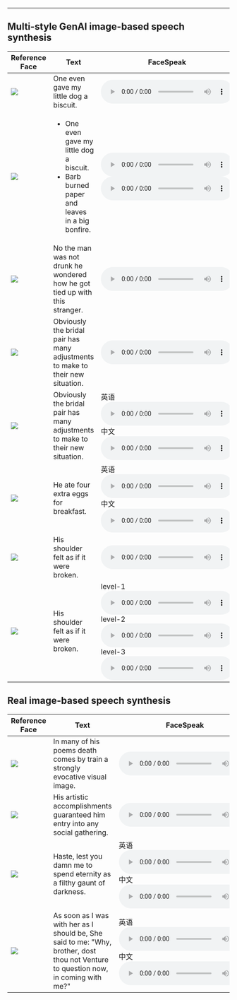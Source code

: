 ---
## Multi-style GenAI image-based speech synthesis

| <center> Reference Face </center> | <center> Text </center> | <center> FaceSpeak </center> |  <center> MM-TTS </center> |
| -----------     |  -----------    | -----------    | -----------     |
| ![](Resource/multi-style/happy1.jpg) | One even gave my little dog a biscuit. |  <audio src="Resource/multi-style2/happy1.wav" controls preload></audio>  |  <audio src="Resource/reference/happy1.wav" controls preload></audio>  |
| ![](Resource/multi-style/angry2.jpg) | <ul><li> One even gave my little dog a biscuit.</li><li> Barb burned paper and leaves in a big bonfire.</li></ul> | <audio src="Resource/multi-style2/angry4.wav" controls preload></audio> <audio src="Resource/multi-style2/angry5.wav" controls preload></audio> | <audio src="Resource/mead/mmtts/face_M007_disgusted_level_2_010.wav" controls preload></audio> |
| ![](Resource/multi-style/fear1.jpg) | No the man was not drunk he wondered how he got tied up with this stranger. | <audio src="Resource/multi-style2/fear1.wav" controls preload></audio>  | <audio src="Resource/multi-style/fear1.wav" controls preload></audio> |
| ![](Resource/multi-style/happy3.jpg) | Obviously the bridal pair has many adjustments to make to their new situation.| <audio src="Resource/multi-style2/happy3.wav" controls preload></audio>  |  <audio src="Resource/multi-style/happy3.wav" controls preload></audio>|
| ![](Resource/multi-style/sad4.jpg) | Obviously the bridal pair has many adjustments to make to their new situation. | 英语 <audio src="Resource/multi-style2/sad4.wav" controls preload></audio> 中文 <audio src="Resource/multi-style2/sad5.wav" controls preload></audio> | <audio src="Resource/multi-style/sad4.wav" controls preload></audio> |
| ![](Resource/multi-style/surprise1.jpg) | He ate four extra eggs for breakfast. | 英语 <audio src="Resource/multi-style2/surprised1.wav" controls preload></audio> 中文 <audio src="Resource/multi-style2/surprised2.wav" controls preload></audio> | <audio src="Resource/multi-style/surprise1.wav" controls preload></audio> |
| ![](Resource/multi-style/sad1.jpg) | His shoulder felt as if it were broken.| <audio src="Resource/multi-style2/sad1.wav" controls preload></audio> |<audio src="Resource/multi-style/sad1.wav" controls preload></audio> |
| ![](Resource/multi-style/angry1.jpg) | His shoulder felt as if it were broken. | level-1 <audio src="Resource/multi-style2/angry1.wav" controls preload></audio> level-2 <audio src="Resource/multi-style2/angry2.wav" controls preload></audio> level-3 <audio src="Resource/multi-style2/angry3.wav" controls preload></audio> |  <audio src="Resource/multi-style/angry1.wav" controls preload></audio>  |


## Real image-based speech synthesis

| <center> Reference Face </center> | <center> Text </center> | <center> FaceSpeak </center> | <center> MM-TTS </center> | <center> MM-StyleSpeech </center>|
| -----------     |  -----------     | -----------     |  -----------     |  -----------     |
|  ![](Resource/mead/face_M003_angry_level_3_019.jpg)  | In many of his poems death comes by train a strongly evocative visual image. | <audio src="Resource/multi-style2/angry.wav" controls preload></audio> | <audio src="Resource/mead/mmtts/face_M003_angry_level_3_019.wav" controls preload></audio>  | <audio src="Resource/mead/mmss/face_M003_angry_level_3_019.wav" controls preload></audio>  |
|  ![](Resource/mead/face_M003_happy_level_3_017.jpg)  | His artistic accomplishments guaranteed him entry into any social gathering. | <audio src="Resource/multi-style2/happy.wav" controls preload></audio> | <audio src="Resource/mead/mmtts/face_M003_happy_level_3_017.wav" controls preload></audio>  | <audio src="Resource/mead/mmss/face_M003_happy_level_3_017.wav" controls preload></audio>  |
|  ![](Resource/Oulu/P002_Disgust_1_1_011_1.jpeg)  | Haste, lest you damn me to spend eternity as a filthy gaunt of darkness. | 英语 <audio src="Resource/multi-style2/disgust1.wav" controls preload></audio> 中文 <audio src="Resource/multi-style2/disgust2.wav" controls preload></audio> | <audio src="Resource/Oulu/mmtts/face_P002_Disgust_011_W.wav" controls preload></audio> |  <audio src="Resource/Oulu/mmss/face_P002_Disgust_011_W.wav" controls preload></audio>  |
|  ![](Resource/Oulu/P046_Surprise_1_1_013_0.jpeg)  | As soon as I was with her as I should be, She said to me: "Why, brother, dost thou not Venture to question now, in coming with me?"  | 英语 <audio src="Resource/multi-style2/surprised3.wav" controls preload></audio> 中文 <audio src="Resource/multi-style2/surprised4.wav" controls preload></audio> | <audio src="Resource/Oulu/mmtts/face_P046_Surprise_013_M.wav" controls preload></audio> |  <audio src="Resource/Oulu/mmss/face_P046_Surprise_013_M.wav" controls preload></audio> |

